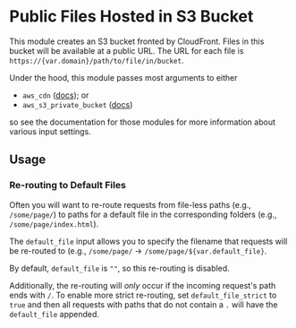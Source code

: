 # Public Files Hosted in S3 Bucket

This module creates an S3 bucket fronted by CloudFront. Files in this bucket will be available at a
public URL. The URL for each file is `https://{var.domain}/path/to/file/in/bucket`.

Under the hood, this module passes most arguments to either

- `aws_cdn` ([docs](/docs/main/reference/infrastructure-modules/submodule/aws/aws_cdn)); or
- `aws_s3_private_bucket` ([docs](/docs/main/reference/infrastructure-modules/submodule/aws/aws_s3_private_bucket))

so see the documentation for those modules for more information about various input settings.

## Usage

### Re-routing to Default Files

Often you will want to re-route requests from file-less paths
(e.g., `/some/page/`) to paths for a default file in the corresponding folders (e.g., `/some/page/index.html`).

The `default_file` input allows you to specify the filename that requests will be re-routed to (e.g., `/some/page/` -> `/some/page/${var.default_file}`.

By default, `default_file` is `""`, so this re-routing is disabled.

Additionally, the re-routing will _only_ occur if the incoming request's path ends with `/`. To enable more strict
re-routing, set `default_file_strict` to `true` and then all requests with paths that do not contain a `.` will have
the `default_file` appended.


